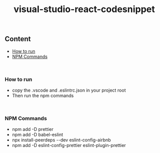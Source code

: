<h1 align="center"> visual-studio-react-codesnippet</h1>
</br>

## Content
- [How to run](#how-to-run)
- [NPM Commands](#npm-commands)
</br>

### How to run
- copy the .vscode and .eslintrc.json in your project root
- Then run the npm commands
</br>

### NPM Commands
- npm add -D prettier
- npm add -D babel-eslint
- npx install-peerdeps --dev eslint-config-airbnb
- npm add -D eslint-config-prettier eslint-plugin-prettier